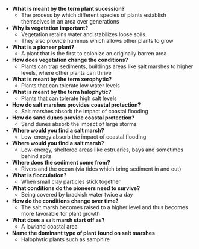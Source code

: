 - **What is meant by the term plant sucession?** 
	- The process by which different species of plants establish themselves in an area over generations 
- **Why is vegetation important?**
	- Vegetation retains water and stabilizes loose soils.
	- They also provide hummus which allows other plants to grow
- **What is a pioneer plant?**
	- A plant that is the first to colonize an originally barren area
- **How does vegetation change the conditions?**
	- Plants can trap sediments, buildings areas like salt marshes to higher levels, where other plants can thrive
- **What is meant by the term xerophytic?**
	- Plants that can tolerate low water levels
- **What is meant by the term halophytic?**
	- Plants that can tolerate high salt levels
- **How do salt marshes provides coastal protection?**
	- Salt marshes absorb the impact of coastal flooding
- **How do sand dunes provide coastal protection?**
	- Sand dunes absorb the impact of large storms
- **Where would you find a salt marsh?**
	- Low-energy absorb the impact of coastal flooding
- **Where would you find a salt marsh?**
	- Low-energy, sheltered areas like estruaries, bays and sometimes behind spits
- **Where does the sediment come from?**
	- Rivers and the ocean (via tides which bring sediment in and out)
- **What is flocculation?**
	- When small clay particles stick together
- **What conditions do the pioneers need to survive?**
	- Being covered by brackish water twice a day
- **How do the conditions change over time?**
	- The salt marsh becomes raised to a higher level and thus becomes more favorable for plant growth
- **What does a salt marsh start off as?**
	- A lowland coastal area
- **Name the dominant type of plant found on salt marshes**
	- Halophytic plants such as samphire